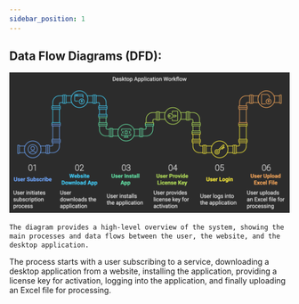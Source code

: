 ```yaml
---
sidebar_position: 1
---
```


## Data Flow Diagrams (DFD):

![Architecture](../../User%20Workflow/img/dfd-6754fb6b94f7df1df37aa27b02e54c54.png)

    The diagram provides a high-level overview of the system, showing the main processes and data flows between the user, the website, and the desktop application.

The process starts with a user subscribing to a service, downloading a desktop application from a website, installing the application, providing a license key for activation, logging into the application, and finally uploading an Excel file for processing.